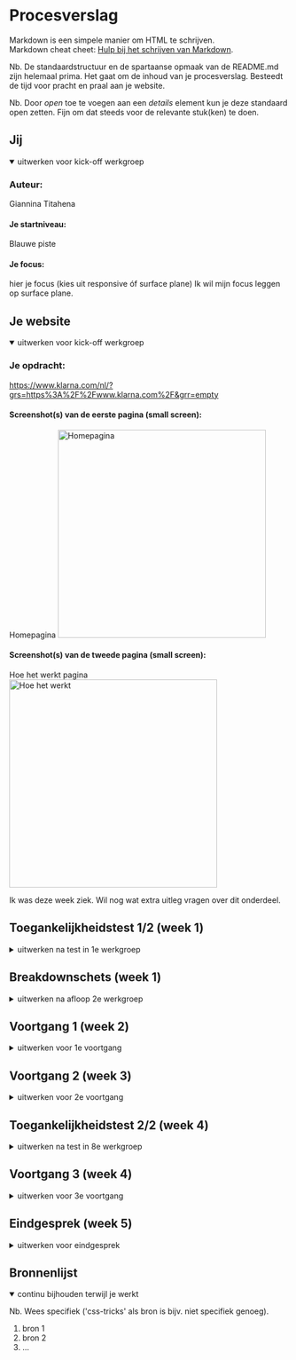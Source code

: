 # Procesverslag
Markdown is een simpele manier om HTML te schrijven.  
Markdown cheat cheet: [Hulp bij het schrijven van Markdown](https://github.com/adam-p/markdown-here/wiki/Markdown-Cheatsheet).

Nb. De standaardstructuur en de spartaanse opmaak van de README.md zijn helemaal prima. Het gaat om de inhoud van je procesverslag. Besteedt de tijd voor pracht en praal aan je website.

Nb. Door *open* toe te voegen aan een *details* element kun je deze standaard open zetten. Fijn om dat steeds voor de relevante stuk(ken) te doen.





## Jij

<details open>
  <summary>uitwerken voor kick-off werkgroep</summary>

  ### Auteur:
  Giannina Titahena

  #### Je startniveau:
Blauwe piste
  #### Je focus:
  hier je focus (kies uit responsive óf surface plane)
  Ik wil mijn focus leggen op surface plane.
</details>





## Je website

<details open>
  <summary>uitwerken voor kick-off werkgroep</summary>

  ### Je opdracht:
  https://www.klarna.com/nl/?grs=https%3A%2F%2Fwww.klarna.com%2F&grr=empty

  #### Screenshot(s) van de eerste pagina (small screen): 
  Homepagina
  <img src="./readme-images/screenshot_pagina1.png" width="375px" alt="Homepagina">

  #### Screenshot(s) van de tweede pagina (small screen):
  Hoe het werkt pagina
  <img src="./readme-images/screenshot_pagina2.png" width="375px" alt="Hoe het werkt">
 
</details>


Ik was deze week ziek. Wil nog wat extra uitleg vragen over dit onderdeel.

## Toegankelijkheidstest 1/2 (week 1)

<details>
  <summary>uitwerken na test in 1e werkgroep</summary>

  ### Bevindingen
  Lijst met je bevindingen die in de test naar voren kwamen:

  #### Screenreader
  Bijna alles is bijna kopniveau 2. Bij veel "kopjes" wordt er geen H meegegegeven      
  waardoor je niet weet wat p tekst is en wat een H is.
  Een link werd overgeslagen. "Zie alle kortingen".

  Afbeeldingen worden niet beschreven, maar er stond alleen bij bij welk onderdeel het
  hoort.

  Ik zou alt tekst kunnen toevoegen zodat de afbeelding ook wordt beschreven.

  #### Muis en Toetsenbord 
  De states zijn niet volledig uitgewerkt. Je ziet niet wanneer buttons/links etc. zijn 
   geselecteerd.
  In bijvoorbeeld de footer kan ik niet zien wanneer de linkjes geselecteerd zijn.  
   Verder worden de afbeeldingen bij "winkels in de spotlight" geselecteerd,maar weet ik 
  dit niet. Je ziet opeens de afbeeldingen veranderen.

Ik ga gebruik maken van a om ervoor te zorgen dat je door de linkjes kan selecteren.
Verder ga ik een focus state maken zodat de gebruiker ziet waar hij zich bevindt.


  #### Motoriek (shocks, elastiekjes)
  Hier korte omschrijving (met indien nodig afbeeldingen)

  Hier een omschrijving van hoe het opgelost kan worden (met indien nodig afbeeldingen)


  #### Visueel (brillen, contrast, kleurenblind, dark/light). 
  Hier korte omschrijving (met indien nodig afbeeldingen)

  Hier een omschrijving van hoe het opgelost kan worden (met indien nodig afbeeldingen)

</details>



## Breakdownschets (week 1)

<details>
  <summary>uitwerken na afloop 2e werkgroep</summary>

  ### de hele pagina: 
  <img src="readme-images/breakdown.jpg" width="390px" alt="breakdown van de hele pagina">

  ### dynamisch deel (bijv menu): 
  <img src="readme-images/dummy-plaatje.jpg" width="px" alt="breakdown van een dynamisch deel">

  ### wellicht nog een dynamisch deel (bijv filter): 
  <img src="readme-images/dummy-plaatje.jpg" width="px" alt="breakdown van nog een dynamisch deel">

</details>





## Voortgang 1 (week 2)

<details>
  <summary>uitwerken voor 1e voortgang</summary>

  ### Stand van zaken
  hier dit ging goed & dit was lastig (neem ook screenshots op van delen van je website en code)

  Ik vind het grid onderdeel nog lastig. Echter wil ik dit wel gaan gebruiken voor mijn website.
  Ik weet wel waar ik grid zou willen gebruiken. Zie foto hieronder.

  Over het algemeen vind ik de css nog lastig.
  Verder heb ik de toegankelijkheidstest gemist en zou ik hier nog wat meer over willen vragen. Ik loop dus wel een beetje achter.

  Wat ik wel goed vond gaan is het maken van de breakdownschets. Hierdoor creeër je een duidelijker overzicht voor jezelf. Hier loop ik af en toe al tegen dingen aan.



  ### Agenda voor meeting
  samen met je groepje opstellen

  | student 1      | student 2          | student 3    | student 4        |
  | ---            | ---                | ---          | ---              |
  | dit bespreken  | en dit             | en ik dit    | en dan ik dat    |
  | en dat ook nog | dit als er tijd is | nog een punt | dit wil ik zeker |
  | ...            | ...                | ...          | ...              |


  ### Verslag van meeting
  hier na afloop snel de uitkomsten van de meeting vastleggen

  - punt 1
  - punt 2
  - nog een punt
  - ...

</details>





## Voortgang 2 (week 3)

<details>
  <summary>uitwerken voor 2e voortgang</summary>

  ### Stand van zaken
  hier dit ging goed & dit was lastig (neem ook screenshots op van delen van je website en code)


  ### Agenda voor meeting
  samen met je groepje opstellen

  | student 1      | student 2          | student 3    | student 4        |
  | ---            | ---                | ---          | ---              |
  | dit bespreken  | en dit             | en ik dit    | en dan ik dat    |
  | en dat ook nog | dit als er tijd is | nog een punt | dit wil ik zeker |
  | ...            | ...                | ...          | ...              |


  ### Verslag van meeting
  hier na afloop snel de uitkomsten van de meeting vastleggen

  - punt 1
  - punt 2
  - nog een punt
- ...

</details>





## Toegankelijkheidstest 2/2 (week 4)

<details>
  <summary>uitwerken na test in 8e werkgroep</summary>

  ### Bevindingen
  Lijst met je bevindingen die in de test naar voren kwamen (geef ook aan wat er verbeterd is):

  #### Screenreader
  Hier korte omschrijving (met indien nodig afbeeldingen)

  Hier een omschrijving van hoe het opgelost kan worden (met indien nodig afbeeldingen)


  #### Muis en Toetsenbord 
  Hier korte omschrijving (met indien nodig afbeeldingen)

  Hier een omschrijving van hoe het opgelost kan worden (met indien nodig afbeeldingen)


  #### Motoriek (shocks, elastiekjes)
  Hier korte omschrijving (met indien nodig afbeeldingen)

  Hier een omschrijving van hoe het opgelost kan worden (met indien nodig afbeeldingen)


  #### Visueel (brillen, contrast, kleurenblind, dark/light). 
  Hier korte omschrijving (met indien nodig afbeeldingen)

  Hier een omschrijving van hoe het opgelost kan worden (met indien nodig afbeeldingen)

</details>





## Voortgang 3 (week 4)

<details>
  <summary>uitwerken voor 3e voortgang</summary>

  ### Stand van zaken
  hier dit ging goed & dit was lastig (neem ook screenshots op van delen van je website en code)


  ### Agenda voor meeting
  samen met je groepje opstellen

  | student 1      | student 2          | student 3    | student 4        |
  | ---            | ---                | ---          | ---              |
  | dit bespreken  | en dit             | en ik dit    | en dan ik dat    |
  | en dat ook nog | dit als er tijd is | nog een punt | dit wil ik zeker |
  | ...            | ...                | ...          | ...              |


  ### Verslag van meeting
  hier na afloop snel de uitkomsten van de meeting vastleggen

  - punt 1
  - punt 2
  - nog een punt
  - ...

</details>





## Eindgesprek (week 5)

<details>
  <summary>uitwerken voor eindgesprek</summary>

  ### Je uitkomst - karakteristiek screenshots:
  <img src="readme-images/dummy-plaatje.jpg" width="375px" alt="uitomst opdracht 1">


  ### Dit ging goed/Heb ik geleerd: 
  Korte omschrijving met plaatjes

  <img src="readme-images/dummy-plaatje.jpg" width="375px" alt="top">


  ### Dit was lastig/Is niet gelukt:
  Korte omschrijving met plaatjes

  <img src="readme-images/dummy-plaatje.jpg" width="375px" alt="bummer">
</details>





## Bronnenlijst

<details open>
  <summary>continu bijhouden terwijl je werkt</summary>

  Nb. Wees specifiek ('css-tricks' als bron is bijv. niet specifiek genoeg).

  1. bron 1
  2. bron 2
  3. ...

</details>